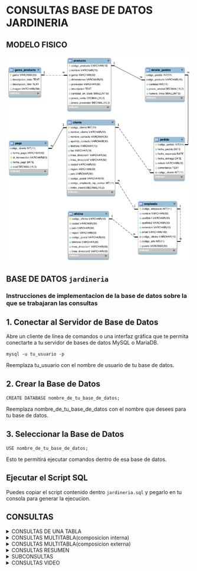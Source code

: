 # CONSULTAS BASE DE DATOS JARDINERIA

## MODELO FISICO 

![ModeloFisico](modeloFisico.png)

## BASE DE DATOS `jardineria`

### Instrucciones de implementacion de la base de datos sobre la que se trabajaran las consultas

## 1. Conectar al Servidor de Base de Datos

Abre un cliente de línea de comandos o una interfaz gráfica que te permita conectarte a tu servidor de bases de datos MySQL o MariaDB.

```
mysql -u tu_usuario -p
```

Reemplaza tu_usuario con el nombre de usuario de tu base de datos.

## 2. Crear la Base de Datos

```
CREATE DATABASE nombre_de_tu_base_de_datos;
```

Reemplaza nombre_de_tu_base_de_datos con el nombre que desees para tu base de datos.

## 3. Seleccionar la Base de Datos

```
USE nombre_de_tu_base_de_datos;
```

Esto te permitirá ejecutar comandos dentro de esa base de datos.

## Ejecutar el Script SQL

Puedes copiar el script contenido dentro `jardineria.sql` y pegarlo en tu consola para generar la ejecucion.


## CONSULTAS

<details>
<summary>CONSULTAS DE UNA TABLA </summary>

1. Devuelve un listado con el código de oficina y la ciudad donde hay oficinas.

   ```sql
   SELECT codigo_oficina, ciudad 
   FROM oficina;
   ```

2. Devuelve un listado con la ciudad y el teléfono de las oficinas de España.

   ```sql
   SELECT ciudad, telefono 
   FROM oficina 
   WHERE pais = 'España';
   ```

3. Devuelve un listado con el nombre, apellidos y email de los empleados cuyo jefe tiene un código de jefe igual a 7.

   ```sql
   SELECT concat_ws(' ', nombre, apellido1, apellido2) AS nombre, email
   FROM empleado
   WHERE codigo_jefe = 7
   ```

4. Devuelve el nombre del puesto, nombre, apellidos y email del jefe de la empresa.

   ```sql
   SELECT CONCAT_WS(' ',nombre,apellido1,apellido2) as nombre
   FROM empleado
   WHERE codigo_jefe IS NULL;
   ```

5. Devuelve un listado con el nombre, apellidos y puesto de aquellos empleados que no sean representantes de ventas.

   ```sql
   -- Opcion 1
   SELECT CONCAT_WS(' ', nombre, apellido1, apellido2) as nombre, puesto FROM empleado WHERE puesto != 'Representante Ventas';
   -- Opcion 2
   SELECT CONCAT_WS(' ', nombre, apellido1, apellido2) as nombre, puesto FROM empleado WHERE NOT(puesto = 'Representante Ventas');
   ```

6. Devuelve un listado con el nombre de los todos los clientes españoles.

   ```sql
   SELECT nombre_cliente,pais 
   FROM cliente
   WHERE pais = 'Spain';
   ```

7. Devuelve un listado con los distintos estados por los que puede pasar un pedido.

   ```sql
   SELECT DISTINCT estado FROM pedido;
   ```

8. Devuelve un listado con el código de cliente de aquellos clientes que realizaron algún pago en 2008. Tenga en cuenta que deberá eliminar aquellos códigos de cliente que aparezcan repetidos. Resuelva la consulta:

   - Utilizando la función `Year` de MySQL.

   ```sql
   SELECT DISTINCT codigo_cliente 
   FROM pago 
   WHERE YEAR(fecha_pago) = 2008;
   ```

   - Utilizando la función `DATE FORMAT` de MySQL.

   ```sql
   SELECT DISTINCT codigo_cliente FROM pago WHERE DATE_FORMAT(fecha_pago, '%Y') = 2008;
   ```

   - Sin utilizar ninguna de las funciones anteriores.

   ```sql
   SELECT DISTINCT codigo_cliente FROM pago
   WHERE fecha_pago BETWEEN '2008-01-01' AND '2008-12-31';
   ```

9. Devuelve un listado con el código de pedido, código de cliente, fecha esperada y fecha de entrega de los pedidos que no han sido entregados a tiempo.

   ```sql
   SELECT codigo_pedido, codigo_cliente, fecha_esperada, fecha_entrega
   FROM pedido
   WHERE fecha_entrega > fecha_esperada OR fecha_entrega IS NULL
   ORDER BY fecha_esperada ASC;
   ```

10. Devuelve un listado con el código de pedido, código de cliente, fecha esperada y fecha de entrega de los pedidos cuya fecha de entrega ha sido al menos dos días antes de la fecha esperada.

    - Utilizando la función `ADDDATE` de MySQL.

    ```sql
    SELECT codigo_pedido, codigo_cliente, fecha_esperada, fecha_entrega FROM pedido
    WHERE fecha_esperada >= ADDDATE(fecha_entrega, INTERVAL 2 DAY);
    ```

    - Utilizando la función `DATEDIFF` de MySQL.

    ```sql
    SELECT codigo_pedido, codigo_cliente, fecha_esperada, fecha_entrega FROM pedido
    WHERE DATEDIFF(fecha_esperada, fecha_entrega) >= 2;
    ```

    - ¿Sería posible resolver esta consulta utilizando el operador de suma `+` o resta `-`?

    ```sql
    SELECT codigo_pedido, codigo_cliente, fecha_esperada, fecha_entrega FROM pedido 
    WHERE fecha_entrega <= (fecha_esperada - INTERVAL 2 DAY);
    ```

11. Devuelve un listado de todos los pedidos que fueron **rechazados** en `2009`.

    ```sql
    SELECT * FROM pedido WHERE YEAR(fecha_pedido) = 2009 AND estado = 'Rechazado';
    ```

12. Devuelve un listado de todos los pedidos que han sido **entregados** en el mes de enero de cualquier año.

    ```sql
    SELECT * FROM pedido WHERE MONTH(fecha_entrega) = 01 AND estado = 'Entregado';
    ```

13. Devuelve un listado con todos los pagos que se realizaron en el año `2008` mediante `Paypal`. Ordene el resultado de mayor a menor.

    ```sql
    SELECT * FROM pago WHERE forma_pago = 'PayPal' AND YEAR(fecha_pago) = 2008
    ORDER BY total DESC;
    ```

14. Devuelve un listado con todas las formas de pago que aparecen en la tabla `pago` . Tenga en cuenta que no deben aparecer formas de pago repetidas.

    ```sql
    SELECT DISTINCT forma_pago FROM pago;
    ```

15. Devuelve un listado con todos los productos que pertenecen a la gama `Ornamentales` y que tienen más de `100` unidades en stock. El listado deberá estar ordenado por su precio de venta, mostrando en primer lugar los de mayor precio.

    ```sql
    SELECT * FROM producto WHERE gama = 'Ornamentales' AND cantidad_en_Stock > 100
    ORDER BY precio_venta DESC;
    ```

16. Devuelve un listado con todos los clientes que sean de la ciudad de `Madrid` y cuyo representante de ventas tenga el código de empleado `11` o `30`.

    ```sql
    SELECT * FROM cliente WHERE ciudad = 'Madrid'
    AND (codigo_empleado_rep_ventas = 11 OR codigo_empleado_rep_ventas = 30);
    ```
</details>
<details>
<summary>CONSULTAS MULTITABLA(composicion interna)</summary>

1. Obtén un listado con el nombre de cada cliente y el nombre y apellido de su representante de ventas.

   ```sql
   SELECT c.nombre_cliente AS Cliente, CONCAT_WS(' ', e.nombre, e.apellido1, e.apellido2) AS RepresentanteVentas
   FROM cliente c 
   JOIN empleado e ON c.codigo_empleado_rep_ventas = e.codigo_empleado;
   ```

2. Muestra el nombre de los clientes que hayan realizado pagos junto con el nombre de sus representantes de ventas.

   ```sql
   SELECT 
     c.nombre_cliente AS Cliente, 
     CONCAT_WS(' ', e.nombre, e.apellido1, e.apellido2) AS representanteVentas, 
     CASE 
       WHEN p.id_transaccion IS NULL THEN 'No hay pago'
       ELSE 'Realizo pago'
     END AS EstadoPago
   FROM 
     cliente c
   JOIN 
     empleado e ON c.codigo_empleado_rep_ventas = e.codigo_empleado
   LEFT JOIN 
     pago p ON c.codigo_cliente = p.codigo_cliente
   WHERE
   p.id_transaccion is not null;
   ```

3. Muestra el nombre de los clientes que **no** hayan realizado pagos junto con el nombre de sus representantes de ventas.

   ```sql
   SELECT 
     c.nombre_cliente AS Cliente, 
     CONCAT_WS(' ', e.nombre, e.apellido1, e.apellido2) AS representanteVentas, 
     CASE 
       WHEN p.id_transaccion IS NULL THEN 'No hay pago'
       ELSE 'Realizo pago'
     END AS EstadoPago
   FROM 
     cliente c
   JOIN 
     empleado e ON c.codigo_empleado_rep_ventas = e.codigo_empleado
   LEFT JOIN 
     pago p ON c.codigo_cliente = p.codigo_cliente
   WHERE
   p.id_transaccion is null;
   ```

4. Devuelve el nombre de los clientes que han hecho pagos y el nombre de sus representantes junto con la ciudad de la oficina a la que pertenece el representante.

   ```sql
   SELECT DISTINCT
     c.nombre_cliente AS Cliente, 
     CONCAT_WS(' ', e.nombre, e.apellido1, e.apellido2) AS representanteVentas,o.ciudad,
     CASE 
       WHEN p.id_transaccion IS NULL THEN 'No hay pago'
       ELSE 'Realizo pago'
     END AS EstadoPago
   FROM 
     cliente c
   JOIN 
     empleado e ON c.codigo_empleado_rep_ventas = e.codigo_empleado
   LEFT JOIN 
     pago p ON c.codigo_cliente = p.codigo_cliente
   JOIN 
     oficina o ON e.codigo_oficina = o.codigo_oficina
   WHERE
   p.id_transaccion is not null;
   ```

5. Devuelve el nombre de los clientes que **no** hayan hecho pagos y el nombre de sus representantes junto con la ciudad de la oficina a la que pertenece el representante.

   ```sql
   SELECT DISTINCT
     c.nombre_cliente AS Cliente, 
     CONCAT_WS(' ', e.nombre, e.apellido1, e.apellido2) AS representanteVentas,o.ciudad,
     CASE 
       WHEN p.id_transaccion IS NULL THEN 'No hay pago'
       ELSE 'Realizo pago'
     END AS EstadoPago
   FROM 
     cliente c
   JOIN 
     empleado e ON c.codigo_empleado_rep_ventas = e.codigo_empleado
   LEFT JOIN 
     pago p ON c.codigo_cliente = p.codigo_cliente
   JOIN 
     oficina o ON e.codigo_oficina = o.codigo_oficina
   WHERE
   p.id_transaccion is null;
   ```

6. Lista la dirección de las oficinas que tengan clientes en `Fuenlabrada`.

   ```sql
   /* Consulta #1 con cliente, ciudad de cliente y oficina */
   SELECT distinct
   c.nombre_cliente,c.ciudad,
   CONCAT_WS('  ', o.linea_direccion1, o.linea_direccion2) AS Oficina
   FROM 
     cliente c
   JOIN 
     empleado e ON c.codigo_empleado_rep_ventas = e.codigo_empleado
   JOIN 
     oficina o ON e.codigo_oficina = o.codigo_oficina
   WHERE
   c.ciudad = 'Fuenlabrada';
   
   /* Consulta #2 con solo oficinas*/
   
   SELECT distinct
   CONCAT_WS('  ', o.linea_direccion1, o.linea_direccion2) AS Oficina
   FROM 
   cliente c
   JOIN 
   empleado e ON c.codigo_empleado_rep_ventas = e.codigo_empleado
   JOIN 
   oficina o ON e.codigo_oficina = o.codigo_oficina
   WHERE
   c.ciudad = 'Fuenlabrada';
   ```

7. Devuelve el nombre de los clientes y el nombre de sus representantes junto con la ciudad de la oficina a la que pertenece el representante.

   ```sql
   SELECT 
     c.nombre_cliente,
     CONCAT_WS(' ',e.nombre,'',e.apellido1) as nombre_representante,
     o.ciudad as oficina
   FROM cliente c
   JOIN empleado e
   ON c.codigo_empleado_rep_ventas = e.codigo_empleado
   JOIN oficina o
   ON e.codigo_oficina = o.codigo_oficina
   ```

8. Devuelve un listado con el nombre de los empleados junto con el nombre de sus jefes.

   ```sql
   SELECT 
     CONCAT_WS(' ', ec.nombre, ec.apellido1, ec.apellido2) AS nombre_empleado,
     CASE 
       WHEN IFNULL(ej.nombre, '') = '' THEN 'El jefe de jefes '
       ELSE CONCAT_WS(' ', ej.nombre, ej.apellido1, ej.apellido2)
     END AS nombre_jefe
   FROM 
     empleado ec
   LEFT JOIN 
     empleado ej ON ec.codigo_jefe = ej.codigo_empleado;
   ```

9. Devuelve un listado que muestre el nombre de cada empleados, el nombre de su jefe y el nombre del jefe de sus jefe.

   ```sql
   SELECT 
     CONCAT_WS(' ', ec.nombre, ec.apellido1, ec.apellido2) AS nombre_empleado,
     CASE 
       WHEN IFNULL(ej.nombre, '') = '' THEN 'Ninguno'
       ELSE CONCAT_WS(' ', ej.nombre, ej.apellido1, ej.apellido2)
     END AS nombre_jefe , 
     CASE 
       WHEN IFNULL(ejj.nombre, '') = '' THEN 'Ninguno'
       ELSE CONCAT_WS(' ', ejj.nombre, ejj.apellido1, ejj.apellido2)
     END AS nombre_jefe_del_jefe
   FROM 
     empleado ec
   LEFT JOIN 
     empleado ej ON ec.codigo_jefe = ej.codigo_empleado
   LEFT JOIN 
     empleado ejj ON ej.codigo_jefe = ejj.codigo_empleado;
   
   ```

10. Devuelve el nombre de los clientes a los que no se les ha entregado a tiempo un pedido.

    ```sql
    -- Consulta #1
    SELECT c.nombre_cliente, p.fecha_pedido, p.fecha_esperada, p.fecha_entrega, concat(p.fecha_entrega - p.fecha_esperada,' ', 'dias')  AS tiempo_esperado, p.estado, ifnull(p.comentarios, 'Se entrego tarde') as comentarios
    FROM cliente c
    JOIN pedido p ON c.codigo_cliente = p.codigo_cliente
    WHERE p.fecha_entrega > p.fecha_esperada;
    
    -- Consulta #2
    SELECT distinct c.nombre_cliente
    FROM cliente c
    JOIN pedido p ON c.codigo_cliente = p.codigo_cliente
    WHERE p.fecha_entrega > p.fecha_esperada;
    ```

11. Devuelve un listado de las diferentes gamas de producto que ha comprado cada cliente.

    ```sql
    SELECT c.nombre_cliente, GROUP_CONCAT(DISTINCT gp.gama) as gama
    FROM cliente c 
    JOIN pedido p ON c.codigo_cliente = p.codigo_cliente
    JOIN detalle_pedido dp ON p.codigo_pedido = dp.codigo_pedido
    JOIN producto pr ON pr.codigo_producto = dp.codigo_producto
    JOIN gama_producto gp ON gp.gama = pr.gama
    GROUP BY c.nombre_cliente;
    ```

</details>
<details>
<summary>CONSULTAS MULTITABLA(composicion externa)</summary>

1. Devuelve un listado que muestre solamente los clientes que no han realizado ningún pago.

   ```sql
   SELECT c.codigo_cliente, p.codigo_cliente AS pagos
   FROM cliente c
   LEFT JOIN pago p ON c.codigo_cliente = p.codigo_cliente
   WHERE p.codigo_cliente is null;
   ```

2. Devuelve un listado que muestre solamente los clientes que no han realizado ningún pedido.

   ```sql
   SELECT * FROM cliente c
   LEFT JOIN pedido p ON c.codigo_cliente = p.codigo_cliente
   WHERE p.codigo_cliente IS NULL;
   ```

3. Devuelve un listado que muestre los clientes que no han realizado ningún pago y los que no han realizado ningún pedido.

   ```sql
   SELECT DISTINCT c.nombre_cliente FROM cliente c
   LEFT JOIN pago p ON c.codigo_cliente = p.codigo_cliente
   LEFT JOIN pedido pe ON c.codigo_cliente = pe.codigo_cliente
   WHERE p.codigo_cliente IS NULL OR pe.codigo_cliente IS NULL
   ORDER BY c.nombre_cliente;
   ```

4. Devuelve un listado que muestre solamente los empleados que no tienen una oficina asociada.

   ```sql
   SELECT * FROM empleado e
   LEFT JOIN oficina o ON e.codigo_oficina = o.codigo_oficina
   WHERE o.codigo_oficina IS NULL;
   ```

5. Devuelve un listado que muestre solamente los empleados que no tienen un cliente asociado.

   ```sql
   SELECT e.nombre FROM empleado e
   LEFT JOIN cliente c ON e.codigo_empleado = c.codigo_empleado_rep_ventas
   WHERE codigo_empleado_rep_ventas IS NULL
   ORDER BY e.nombre;
   ```

6. Devuelve un listado que muestre solamente los empleados que no tienen un cliente asociado junto con los datos de la oficina donde trabajan.

   ```sql
     SELECT e.*, o.* FROM empleado e
     LEFT JOIN cliente c ON e.codigo_empleado = c.codigo_empleado_rep_ventas
     JOIN oficina o ON e.codigo_oficina = o.codigo_oficina
     WHERE codigo_empleado_rep_ventas IS NULL
     ORDER BY e.codigo_empleado;
   ```

7. Devuelve un listado que muestre los empleados que no tienen una oficina asociada y los que no tienen un cliente asociado 

   ```sql
   SELECT e.* FROM empleado e
   LEFT JOIN oficina o ON e.codigo_oficina = o.codigo_oficina
   LEFT JOIN cliente c ON e.codigo_empleado = c.codigo_empleado_rep_ventas
   WHERE o.codigo_oficina IS NULL OR c.codigo_empleado_rep_ventas IS NULL;
   ```

8. Devuelve un listado de los productos que nunca han aparecido en un pedido.

   ```sql
   SELECT p.codigo_producto, p.nombre FROM producto p
   LEFT JOIN detalle_pedido dp ON p.codigo_producto = dp.codigo_producto
   WHERE dp.codigo_producto IS NULL
   ORDER BY p.nombre;
   ```

9. Devuelve un listado de los productos que nunca han aparecido en un pedido. El resultado debe mostrar el nombre, la descripción y la imagen del producto

   ```sql
   SELECT p.codigo_producto, p.nombre, p.descripcion, g.imagen FROM producto p
   LEFT JOIN detalle_pedido dp ON p.codigo_producto = dp.codigo_producto
   JOIN gama_producto g ON p.gama = g.gama
   WHERE dp.codigo_producto IS NULL
   ORDER BY p.nombre;
   ```

10. Devuelve las oficinas donde no trabajan ninguno de los empleados que hayan sido los representantes de ventas de algún cliente que haya realizado la compra de algún producto de la gama Frutales.

    ```sql
    SELECT DISTINCT o.codigo_oficina FROM oficina o
    JOIN empleado e ON o.codigo_oficina = e.codigo_oficina
    JOIN cliente c ON e.codigo_empleado = c.codigo_empleado_rep_ventas
    JOIN pago p ON c.codigo_cliente = p.codigo_cliente
    JOIN pedido pe ON c.codigo_cliente = pe.codigo_cliente
    JOIN detalle_pedido dp ON pe.codigo_pedido = dp.codigo_pedido
    JOIN producto pro ON dp.codigo_producto = pro.codigo_producto
    WHERE pro.gama != 'Frutales';
    ```

11. Devuelve un listado con los clientes que han realizado algún pedido pero no han realizado ningún pago.

    ```sql
    SELECT DISTINCT c.* FROM cliente c
    LEFT JOIN pedido pe ON c.codigo_cliente = pe.codigo_cliente
    LEFT JOIN pago p ON c.codigo_cliente = p.codigo_cliente
    WHERE pe.codigo_cliente IS NOT NULL AND p.codigo_cliente IS NULL;
    ```

12. Devuelve un listado con los datos de los empleados que no tienen clientes asociados y el nombre de su jefe asociado.

    ```sql
    SELECT DISTINCT e.*, jefe.nombre AS jefe FROM empleado e
    LEFT JOIN cliente c ON e.codigo_empleado = c.codigo_empleado_rep_ventas
    JOIN empleado jefe ON e.codigo_jefe = jefe.codigo_empleado
    WHERE c.codigo_empleado_rep_ventas IS NULL;
    ```

</details>

<details>
<summary>CONSULTAS RESUMEN</summary>

1. ¿Cuántos empleados hay en la compañía?

   ```sql
   SELECT CONCAT_WS(' ',COUNT(codigo_empleado),'empleados') as cantidad_empleados from empleado
   ```

2. ¿Cuántos clientes tiene cada país?

   ```sql
   SELECT COUNT(codigo_cliente) as cantidad_clientes,pais
   FROM cliente
   GROUP BY pais;
   ```

3. ¿Cuál fue el pago medio en 2009?

   ```sql
   SELECT ROUND(AVG(total), 2) as promedio_2009
   FROM pago
   WHERE fecha_pago BETWEEN '2009-01-01' AND '2009-12-31';
   ```

4. ¿Cuántos pedidos hay en cada estado? Ordena el resultado de forma descendente por el número de pedidos.

   ```sql
   SELECT estado, COUNT(codigo_pedido) as cantidad_pedidos
   FROM pedido
   GROUP BY estado
   ORDER BY cantidad_pedidos DESC;
   ```

5. Calcula el precio de venta del producto más caro y más barato en una misma consulta.

   ```sql
   SELECT MAX(precio_venta) as precio_maximo, MIN(precio_venta) as precio_minimo
   FROM producto;
   ```

6. Calcula el número de clientes que tiene la empresa.

   ```sql
   SELECT CONCAT_WS(' ',COUNT(codigo_cliente),'empleados') as cantidad_empleados from cliente;
   ```

7. ¿Cuántos clientes existen con domicilio en la ciudad de Madrid?

   ```sql
   SELECT CONCAT_WS(' ',COUNT(codigo_cliente),'clientes') as cantidad_clientes, ciudad
   FROM cliente
   WHERE ciudad = 'Madrid';
   ```

8. ¿Calcula cuántos clientes tiene cada una de las ciudades que empiezan por `M`?

   ```sql
   SELECT CONCAT_WS(' ',COUNT(codigo_cliente),'clientes') as cantidad_clientes, ciudad
   FROM cliente
   WHERE ciudad LIKE 'M%'
   GROUP BY ciudad
   ```

9. Devuelve el nombre de los representantes de ventas y el número de clientes al que atiende cada uno.

   ```sql
   SELECT CONCAT_WS(' ',e.nombre,e.apellido1,e.apellido2) as nombre_representante,CONCAT_WS(' ',COUNT(c.codigo_cliente),'Clientes') as cantidad_clientes
   FROM empleado e
   JOIN cliente c
   ON e.codigo_empleado = c.codigo_empleado_rep_ventas
   GROUP BY e.codigo_empleado;
   ```

10. Calcula el número de clientes que no tiene asignado representante de ventas.

    ```sql
    SELECT CONCAT_WS(' ',COUNT(codigo_cliente),'clientes') as cantidad_clientes
    FROM cliente
    WHERE codigo_empleado_rep_ventas IS NULL;
    ```

11. Calcula la fecha del primer y último pago realizado por cada uno de los clientes. El listado deberá mostrar el nombre y los apellidos de cada cliente.

    ```sql
    SELECT CONCAT_WS(' ',c.nombre_contacto,c.apellido_contacto) as nombre_apellidos, MIN(p.fecha_pago) as fecha_primer_pago, MAX(p.fecha_pago) as fecha_ultimo_pago
    FROM cliente c
    JOIN pago p
    ON c.codigo_cliente = p.codigo_cliente
    GROUP BY c.codigo_cliente;
    ```

12. Calcula el número de productos diferentes que hay en cada uno de los pedidos.

    ```sql
    SELECT p.codigo_pedido,CONCAT_WS(' ', COUNT(DISTINCT dp.codigo_producto), 'productos') as cantidad_productos
    FROM pedido p
    JOIN detalle_pedido dp ON p.codigo_pedido = dp.codigo_pedido
    GROUP BY p.codigo_pedido;
    
    ```

13. Calcula la suma de la cantidad total de todos los productos que aparecen en cada uno de los pedidos.

    ```sql
    SELECT p.codigo_pedido,CONCAT_WS(' ', SUM(dp.cantidad), 'unidades') as cantidad_total
    FROM pedido p
    JOIN detalle_pedido dp ON p.codigo_pedido = dp.codigo_pedido
    GROUP BY p.codigo_pedido;
    ```

14. Devuelve un listado de los 20 productos más vendidos y el número total de unidades que se han vendido de cada uno. El listado deberá estar ordenado por el número total de unidades vendidas.

    ```sql
    SELECT 
      p.codigo_producto,p.nombre,
      CONCAT_WS(' ', SUM(dp.cantidad), 'unidades') as cantidad_total
    FROM producto p
    JOIN detalle_pedido dp ON p.codigo_producto = dp.codigo_producto
    GROUP BY p.codigo_producto
    ORDER BY SUM(dp.cantidad) DESC
    LIMIT 20;
    ```

15. La facturación que ha tenido la empresa en toda la historia, indicando la base imponible, el IVA y el total facturado. La base imponible se calcula sumando el coste del producto por el número de unidades vendidas de la tabla `detalle_pedido`. El IVA es el 21 % de la base imponible, y el total la suma de los dos campos anteriores.

    ```sql
    SELECT
      CONCAT_WS(' ',ROUND(SUM(dp.cantidad*p.precio_venta),2),'$') as base_imponible,
      CONCAT_WS(' ',ROUND(SUM(dp.cantidad*p.precio_venta)*0.21,2),'$') as IVA,
      CONCAT_WS(' ',ROUND(SUM(dp.cantidad*p.precio_venta)+SUM(dp.cantidad*p.precio_venta)*0.21,2),'$') as total
    FROM producto p
    JOIN detalle_pedido dp ON p.codigo_producto = dp.codigo_producto;
    ```

16. La misma información que en la pregunta anterior, pero agrupada por código de producto.

    ```sql
    SELECT
    p.codigo_producto,p.nombre,
      CONCAT_WS(' ',ROUND(SUM(dp.cantidad*p.precio_venta),2),'$') as base_imponible,
      CONCAT_WS(' ',ROUND(SUM(dp.cantidad*p.precio_venta)*0.21,2),'$') as IVA,
      CONCAT_WS(' ',ROUND(SUM(dp.cantidad*p.precio_venta)+SUM(dp.cantidad*p.precio_venta)*0.21,2),'$') as total
    FROM producto p
    JOIN detalle_pedido dp ON p.codigo_producto = dp.codigo_producto
    GROUP BY p.codigo_producto
    ;
    ```

17. La misma información que en la pregunta anterior, pero agrupada por código de producto filtrada por los códigos que empiecen por `OR`.

    ```sql
    SELECT
    p.codigo_producto,p.nombre,
      CONCAT_WS(' ',ROUND(SUM(dp.cantidad*p.precio_venta),2),'$') as base_imponible,
      CONCAT_WS(' ',ROUND(SUM(dp.cantidad*p.precio_venta)*0.21,2),'$') as IVA,
      CONCAT_WS(' ',ROUND(SUM(dp.cantidad*p.precio_venta)+SUM(dp.cantidad*p.precio_venta)*0.21,2),'$') as total
    FROM producto p
    JOIN detalle_pedido dp ON p.codigo_producto = dp.codigo_producto
    WHERE p.codigo_producto LIKE 'OR%'
    GROUP BY p.codigo_producto
    ;
    ```

18. Lista las ventas totales de los productos que hayan facturado más de 3000 euros. Se mostrará el nombre, unidades vendidas, total facturado y total facturado con impuestos (21% IVA).

    ```sql
    SELECT 
      p.codigo_producto,p.nombre,
      CONCAT_WS(' ', SUM(dp.cantidad), 'unidades') as unidades_vendidas,
      CONCAT_WS(' ',ROUND(SUM(dp.cantidad*p.precio_venta),2),'$') as total_facturado,
      CONCAT_WS(' ',ROUND(SUM(dp.cantidad*p.precio_venta)*0.21,2),'$') as total_facturado_con_impuestos
    FROM producto p
    JOIN detalle_pedido dp ON p.codigo_producto = dp.codigo_producto
    GROUP BY p.codigo_producto
    HAVING total_facturado > 3000
    ORDER BY total_facturado_con_impuestos DESC;
    ```

19. Muestre la suma total de todos los pagos que se realizaron para cada uno de los años que aparecen en la tabla `pagos`.

    ```sql
    SELECT YEAR(fecha_pago) as Año,SUM(total) as total_por_anio
    FROM pago
    GROUP BY YEAR(fecha_pago)
    ORDER BY YEAR(fecha_pago) ASC;
    ```
</details>

<details>
<summary>SUBCONSULTAS</summary>

1. Devuelve el nombre del cliente con mayor límite de crédito.

   ```sql
   SELECT nombre_cliente FROM cliente WHERE limite_credito = (
       SELECT MAX(limite_credito) FROM cliente);
   ```

2. Devuelve el nombre del producto que tenga el precio de venta más caro.

   ```sql
   SELECT nombre FROM producto WHERE precio_venta = (SELECT MAX(precio_venta) FROM producto);
   ```

3. Devuelve el nombre del producto del que se han vendido más unidades. (Tenga en cuenta que tendrá que calcular cuál es el número total de unidades que se han vendido de cada producto a partir de los datos de la tabla `detalle_pedido`)

   ```sql
   SELECT nombre FROM producto WHERE codigo_producto = (
       SELECT codigo_producto FROM detalle_pedido
       GROUP BY codigo_producto
       ORDER BY sum(cantidad) DESC LIMIT 1);
   ```

4. Los clientes cuyo límite de crédito sea mayor que los pagos que haya realizado. (Sin utilizar `INNER JOIN`).

   ```sql
   SELECT * FROM cliente c WHERE c.limite_credito > (
       SELECT SUM(total) FROM pago p
       WHERE c.codigo_cliente = p.codigo_cliente);
   ```

5. Devuelve el producto que más unidades tiene en stock.

   ```sql
   SELECT * FROM producto WHERE cantidad_en_stock = (
       SELECT MAX(cantidad_en_stock) FROM producto);
   ```

6. Devuelve el producto que menos unidades tiene en stock.

   ```sql
   SELECT * FROM producto WHERE cantidad_en_stock = (
       SELECT MIN(cantidad_en_stock) FROM producto);
   ```

7. Devuelve el nombre, los apellidos y el email de los empleados que están a cargo de **Alberto Soria**.

   ```sql
   SELECT nombre, apellido1, apellido2, email FROM empleado WHERE codigo_jefe = (
       SELECT codigo_empleado FROM empleado
       WHERE LOWER(CONCAT(nombre,' ', apellido1)) = 'alberto soria');
   ```

   <details>
   <summary>ALL y ANY</summary>

   1. Devuelve el nombre del cliente con mayor límite de crédito.

      ```sql
      SELECT c.nombre_cliente, c.limite_credito FROM cliente c
      WHERE c.limite_credito >= ALL (
         SELECT limite_credito
         FROM cliente
      );
      ```

   2. Devuelve el nombre del producto que tenga el precio de venta más caro.

      ```sql
      SELECT p.nombre FROM producto p WHERE p.precio_venta >= ALL (
         SELECT precio_venta
         FROM producto
      );
      ```

   3. Devuelve el producto que menos unidades tiene en stock.

      ```sql
      SELECT * FROM producto p WHERE p.cantidad_en_stock <= ALL (
         SELECT cantidad_en_stock
         FROM producto
      );
      ```
   </details>
   <details>
   <summary>IN y NOT IN</summary>

   1. Devuelve el nombre, apellido1 y cargo de los empleados que no representen a ningún cliente.

      ```sql
      SELECT nombre, apellido1, puesto FROM empleado
      WHERE codigo_empleado IN (
         SELECT codigo_empleado FROM empleado e
         LEFT JOIN cliente c ON e.codigo_empleado = c.codigo_empleado_rep_ventas
         WHERE c.codigo_empleado_rep_ventas IS NULL);
      ```

   2. Devuelve un listado que muestre solamente los clientes que no han realizado ningún pago.

      ```sql
      SELECT * FROM cliente WHERE codigo_cliente IN (
         SELECT c.codigo_cliente FROM cliente c
         LEFT JOIN pago p ON c.codigo_cliente = p.codigo_cliente
         WHERE p.codigo_cliente IS NULL);
      ```

   3. Devuelve un listado que muestre solamente los clientes que sí han realizado algún pago.

      ```sql
      SELECT * FROM cliente WHERE codigo_cliente NOT IN (
         SELECT c.codigo_cliente FROM cliente c
         LEFT JOIN pago p ON c.codigo_cliente = p.codigo_cliente
         WHERE p.codigo_cliente IS NULL);
      ```

   4. Devuelve un listado de los productos que nunca han aparecido en un pedido.

      ```sql
      SELECT * FROM producto WHERE codigo_producto IN (
         SELECT p.codigo_producto FROM producto p
         LEFT JOIN detalle_pedido dp ON p.codigo_producto = dp.codigo_producto
         WHERE dp.codigo_producto IS NULL);
      ```

   5. Devuelve el nombre, apellidos, puesto y teléfono de la oficina de aquellos empleados que no sean representante de ventas de ningún cliente.

      ```sql
      SELECT nombre, apellido1, puesto, (
         SELECT o.telefono FROM empleado e
         JOIN oficina o ON e.codigo_oficina = o.codigo_oficina
         WHERE e.codigo_empleado = empleado.codigo_empleado) AS telefono_oficina
      FROM empleado WHERE codigo_empleado IN (
         SELECT codigo_empleado FROM empleado e
         LEFT JOIN cliente c ON e.codigo_empleado = c.codigo_empleado_rep_ventas
         WHERE c.codigo_empleado_rep_ventas IS NULL);
      ```

   6. Devuelve las oficinas donde **no trabajan** ninguno de los empleados que hayan sido los representantes de ventas de algún cliente que haya realizado la compra de algún producto de la gama `Frutales`.

      ```sql
      SELECT * FROM oficina WHERE codigo_oficina IN (
         SELECT DISTINCT o.codigo_oficina FROM oficina o
         JOIN empleado e ON o.codigo_oficina = e.codigo_oficina
         JOIN cliente c ON e.codigo_empleado = c.codigo_empleado_rep_ventas
         JOIN pedido p ON c.codigo_cliente = p.codigo_cliente
         JOIN detalle_pedido dp ON p.codigo_pedido = dp.codigo_pedido
         JOIN producto pro ON dp.codigo_producto = pro.codigo_producto
         WHERE pro.gama != 'Frutales');
      ```

   7. Devuelve un listado con los clientes que han realizado algún pedido pero no han realizado ningún pago.

      ```sql
      SELECT * FROM cliente WHERE codigo_cliente IN (
         SELECT DISTINCT c.codigo_cliente FROM cliente c
         LEFT JOIN pedido pe ON c.codigo_cliente = pe.codigo_cliente
         LEFT JOIN pago p ON c.codigo_cliente = p.codigo_cliente
         WHERE pe.codigo_cliente IS NOT NULL AND p.codigo_cliente IS NULL);
      ```
   </details>
   <details>
   <summary>EXISTS y NOT EXISTS</summary>

   1. Devuelve un listado que muestre solamente los clientes que no han realizado ningún pago.

      ```sql
      SELECT nombre_cliente
      FROM cliente
      WHERE NOT EXISTS (
         SELECT codigo_cliente
         FROM pago
         WHERE cliente.codigo_cliente = pago.codigo_cliente)
      ```

   2. Devuelve un listado que muestre solamente los clientes que sí han realizado algún pago.

      ```sql
      SELECT nombre_cliente
      FROM cliente
      WHERE EXISTS (
         SELECT codigo_cliente
         FROM pago
         WHERE cliente.codigo_cliente = pago.codigo_cliente)
      ```

   3. Devuelve un listado de los productos que nunca han aparecido en un pedido.

      ```sql
      SELECT *
      FROM producto
      WHERE NOT EXISTS (
         SELECT *
         FROM detalle_pedido
         WHERE detalle_pedido.codigo_producto = producto.codigo_producto
      )
      ```

   4. Devuelve un listado de los productos que han aparecido en un pedido alguna vez.

      ```sql
      SELECT *
      FROM producto
      WHERE EXISTS (
         SELECT *
         FROM detalle_pedido
         WHERE detalle_pedido.codigo_producto = producto.codigo_producto
      )
      ```
   </details>
</details>
<details>
<summary>CONSULTAS VIDEO</summary>

   <details>
   <summary>5 Tips GROUP BY</summary>

   1. Devuelve la gama y la cantidad de productos que existen por cada gama

      ```sql
      SELECT p.gama, COUNT(*) AS cantidad 
      FROM producto p
      JOIN gama_producto g ON p.gama = g.gama
      GROUP BY p.gama;
      ```

   2. Devuelve el proveedor con tipos de gamas que surte y que la cantidad de productos que sure sea mayor a 50 productos 

      ```sql
      SELECT p.proveedor, p.gama, COUNT(*) AS cantidad
      FROM producto p
      JOIN gama_producto g ON p.gama = g.gama
      GROUP BY p.proveedor, p.gama
      HAVING COUNT(*) > 50;
      ```

   3. Devuelve la cantidad de productos que existen por la primera letra del nombre del producto y ordenelos en orden alfabetico:

      ```sql
      SELECT SUBSTRING(p.nombre, 1, 1) productoLetra, COUNT(*) Total
      FROM producto p
      GROUP BY SUBSTRING(p.nombre, 1, 1)
      ORDER BY SUBSTRING(p.nombre, 1, 1);
      ```

   4. Devuelve un listado completo con los nombres de los productos y los proveedores en la misma columna

      ```sql
      SELECT DISTINCT CONCAT('Producto: ',nombre) Productos_Proveedores FROM producto
      UNION ALL
      SELECT DISTINCT CONCAT('Proveedor: ',proveedor) FROM producto;
      ```

   5. Devuelve un listado del nombre y el precio de los productos en la misma columna y en otra columna la frecuencia que tiene cada uno de los datos de la columna de nombres y precios

      ```sql
      SELECT productos_precios, COUNT(*) as Total
      FROM
         (SELECT CONCAT('Producto: ',nombre) productos_precios FROM producto
         UNION ALL
         SELECT CONCAT('Precio: $',precio_venta) FROM producto) as newTable
      GROUP BY productos_precios;
      ```

   </details>

   <details>
   <summary>5 tips WHERE</summary>

   1. Devuelve un listado de los productos de los cuales no se han hecho pedidos

      ```sql
      SELECT p.nombre, p.codigo_producto
      FROM producto p
      WHERE p.codigo_producto NOT IN(
         SELECT dp.codigo_producto
         FROM detalle_pedido dp
         WHERE p.codigo_producto = dp.codigo_producto
      )
      GROUP BY p.nombre, p.codigo_producto;
      ```

   2. Devuelve un listado de los clientes que han hecho pedidos

      ```sql
      select c.nombre_cliente,c.codigo_cliente from cliente c 
      where(
         Select COUNT(*) from pedido p
         where c.codigo_cliente = p.codigo_cliente
      )>0;
      ```

   3. Devuelve un listado con los productos que comiencen de la letra **A** a la  **C**.

      ```sql
      SELECT * FROM producto
      WHERE nombre RLIKE '^[A-C]' ORDER BY nombre;
      ```

   4. Devuelve un listado de las gamas que aparecen en algun producto y que el nombre del producto finaliza con la letra **A**.

      ```sql
      SELECT * FROM producto
      WHERE nombre RLIKE '[A]$' ORDER BY nombre;
      ```

   5. Devuelve un listado de los productos que su **nombre** comienza con la letra **H**.

      ```sql
      SELECT * FROM cliente
      WHERE SUBSTRING(nombre_cliente, 1, 1) = 'A';
      ```
   </details>
   <details>
   <summary>5 tips UPDATE</summary>

   1. Actualiza los registros de la tabla `pagos` en su campo **total** y agregale **$0.99**.

      ```sql
      UPDATE pago SET total = total + 0.99;
      ```

   2. Actualiza las **formas de pago** de la tabla `pagos` a su estado por defecto.

      ```sql
      UPDATE pago SET forma_pago = DEFAULT;
      ```

   3. Actualiza los registros de gama en la tabla `pagos` para que se muestre la **gama** y la **descripción** correspondiente de esa gama.

      ```sql
      UPDATE producto p SET gama = (
         SELECT CONCAT(p.gama,': ',g.descripcion_texto)
         FROM gama_producto g
         WHERE p.gama = g.gama
      );
      ```

   4. Actualiza el **nombre** de los productos a `Actualizado` sí su gama contiene letras **a**.

      ```sql
      UPDATE producto p SET nombre = 'Actualizado'
      WHERE p.gama IN (
         SELECT g.gama FROM gama_producto
         WHERE g.gama LIKE '%a%'
      );
      ```

   5. Actualiza la tabla `productos` para que los clientes tambien sean los proveedores.

      ```sql
      UPDATE producto p
      JOIN detalle_pedido dp ON p.codigo_producto = dp.codigo_producto
      JOIN pedido pe ON dp.codigo_pedido = pe.codigo_pedido
      JOIN cliente c ON pe.codigo_cliente = c.codigo_cliente
      SET p.proveedor = c.nombre_cliente;
      ```
   </details>
   <details>
   <summary>5 tips SELECT</summary>

   1. Crear una copia de datos de la tabla `gama_producto` y agregarle un nuevo campo `status` con el valor `Comprobado`.

      ```sql
      DROP TABLE IF EXISTS OTHER_TABLE;
      CREATE TABLE OTHER_TABLE(
         gama VARCHAR(50),
         descripcion_texto TEXT,
         descripcion_html TEXT,
         imagen VARCHAR(256),
         status VARCHAR(20)
      );
      INSERT INTO OTHER_TABLE (gama, descripcion_texto, descripcion_html, imagen, status)
      SELECT gama, descripcion_texto, descripcion_html, imagen, 'Comprobado' AS status
      FROM gama_producto;
      ```

      

   2. Devuelve un listado del **nombre completo** de los empleados con su **identificador** unico.

      ```sql
      SELECT codigo_empleado,
         CONCAT(nombre,' ',apellido1,' ',apellido2) AS empleado_fullname
      FROM empleado;
      ```

      

   3. Devuelve un listado con el **nombre del cliente**, los **pagos realizados** y agrega una columna describiendo en que **categoria** se encuentra el pago sabiendo que sí el pago es inferior a **10000** se considera `Pago bajo`, entre **10000** y **20000** `Pago estable`, y mayores como `Pago alto`.

      ```sql
      SELECT DISTINCT c.nombre_cliente, total,
      CASE WHEN total < 10000 THEN 'Pago bajo'
      WHEN total >= 10000 AND total <= 20000 THEN 'Pago estable'
      ELSE 'Pago alto' END AS categoria_pago FROM pago p
      JOIN cliente c ON p.codigo_cliente = c.codigo_cliente
      ORDER BY c.nombre_cliente;
      ```

      

   4. Devuelve un listado con el **codigo del cliente**, **nombre del cliente** y la **cantidad de pagos** que ha realizado, ten en cuenta que aquellos clientes que no han realizado pagos tambien deberan aparecer.

      ```sql
      SELECT c.codigo_cliente, c.nombre_cliente, (
         SELECT COUNT(*) FROM pago p
         WHERE p.codigo_cliente = c.codigo_cliente
         ) AS cantidad_pagos
      FROM cliente c;
      ```

      

   5. Devuelve un listado con el **codigo del cliente**, **nombre del cliente** y la **cantidad de pagos** que ha realizado, ten en cuenta que aquellos clientes que no han realizado pagos tambien deberan aparecer.

      ```sql
      SELECT codigo_cliente, nombre_cliente, totalPagado
      FROM (
         (SELECT c.codigo_cliente, c.nombre_cliente, SUM(p.total) AS totalPagado FROM pago p
         JOIN cliente c ON p.codigo_cliente = c.codigo_cliente
         GROUP BY codigo_cliente) AS subTable
      ) WHERE totalPagado > 6000;
      ```

      

   6. Devuelve un listado con un **id virtual**, **codigo del cliente**, **nombre del cliente** y la **cantidad de pagos** que ha realizado, ten en cuenta que aquellos clientes que no han realizado pagos tambien deberan aparecer.

      ```sql
      SELECT ROW_NUMBER() OVER (ORDER BY (SELECT 1)) AS virtualId, codigo_cliente, nombre_cliente, totalPagado
      FROM (
         (SELECT c.codigo_cliente, c.nombre_cliente, SUM(p.total) AS totalPagado FROM pago p
         JOIN cliente c ON p.codigo_cliente = c.codigo_cliente
         GROUP BY codigo_cliente) AS subTable
      ) WHERE totalPagado > 6000;
      ```
   </details>
</details>
